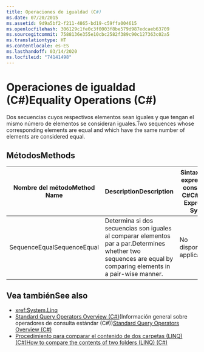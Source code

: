 ```yaml
---
title: Operaciones de igualdad (C#)
ms.date: 07/20/2015
ms.assetid: 9d9a5bf2-f211-4865-bd19-c59ffa004615
ms.openlocfilehash: 306129c1fe0c3f0003f8be579d987edcaeb63709
ms.sourcegitcommit: 7588136e355e10cbc2582f389c90c127363c02a5
ms.translationtype: HT
ms.contentlocale: es-ES
ms.lasthandoff: 03/14/2020
ms.locfileid: "74141498"
---
```

# <a name="equality-operations-c"></a><span data-ttu-id="da882-102">Operaciones de igualdad (C#)</span><span class="sxs-lookup"><span data-stu-id="da882-102">Equality Operations (C#)</span></span>
<span data-ttu-id="da882-103">Dos secuencias cuyos respectivos elementos sean iguales y que tengan el mismo número de elementos se consideran iguales.</span><span class="sxs-lookup"><span data-stu-id="da882-103">Two sequences whose corresponding elements are equal and which have the same number of elements are considered equal.</span></span>  
  
## <a name="methods"></a><span data-ttu-id="da882-104">Métodos</span><span class="sxs-lookup"><span data-stu-id="da882-104">Methods</span></span>  
  
|<span data-ttu-id="da882-105">Nombre del método</span><span class="sxs-lookup"><span data-stu-id="da882-105">Method Name</span></span>|<span data-ttu-id="da882-106">Description</span><span class="sxs-lookup"><span data-stu-id="da882-106">Description</span></span>|<span data-ttu-id="da882-107">Sintaxis de la expresión de consulta de C#</span><span class="sxs-lookup"><span data-stu-id="da882-107">C# Query Expression Syntax</span></span>|<span data-ttu-id="da882-108">Más información</span><span class="sxs-lookup"><span data-stu-id="da882-108">More Information</span></span>|  
|-----------------|-----------------|---------------------------------|----------------------|  
|<span data-ttu-id="da882-109">SequenceEqual</span><span class="sxs-lookup"><span data-stu-id="da882-109">SequenceEqual</span></span>|<span data-ttu-id="da882-110">Determina si dos secuencias son iguales al comparar elementos par a par.</span><span class="sxs-lookup"><span data-stu-id="da882-110">Determines whether two sequences are equal by comparing elements in a pair-wise manner.</span></span>|<span data-ttu-id="da882-111">No disponible.</span><span class="sxs-lookup"><span data-stu-id="da882-111">Not applicable.</span></span>|<xref:System.Linq.Enumerable.SequenceEqual%2A?displayProperty=nameWithType><br /><br /> <xref:System.Linq.Queryable.SequenceEqual%2A?displayProperty=nameWithType>|  
  
## <a name="see-also"></a><span data-ttu-id="da882-112">Vea también</span><span class="sxs-lookup"><span data-stu-id="da882-112">See also</span></span>

- <xref:System.Linq>
- <span data-ttu-id="da882-113">[Standard Query Operators Overview (C#)](./standard-query-operators-overview.md)(Información general sobre operadores de consulta estándar (C#))</span><span class="sxs-lookup"><span data-stu-id="da882-113">[Standard Query Operators Overview (C#)](./standard-query-operators-overview.md)</span></span>
- [<span data-ttu-id="da882-114">Procedimiento para comparar el contenido de dos carpetas (LINQ) (C#)</span><span class="sxs-lookup"><span data-stu-id="da882-114">How to compare the contents of two folders (LINQ) (C#)</span></span>](./how-to-compare-the-contents-of-two-folders-linq.md)
